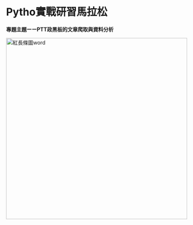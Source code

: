 # Pytho實戰研習馬拉松
**專題主題ーーPTT政黑板的文章爬取與資料分析**

<img width="495" alt="紅長條圖word" src="https://user-images.githubusercontent.com/66252302/99226336-8cbc0c80-2824-11eb-8d0a-8c4929487def.PNG">
